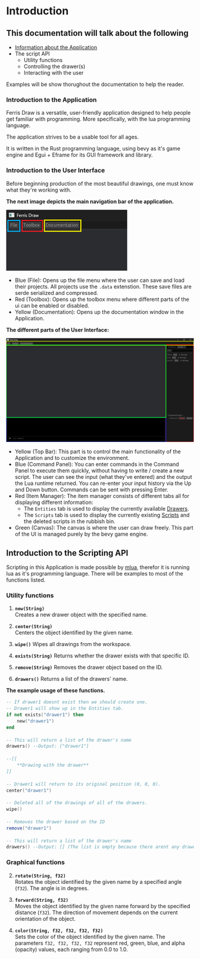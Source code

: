 # Introduction

## This documentation will talk about the following

- [Information about the Application](#introduction-to-the-application)
- The script API
  - Utility functions
  - Controlling the drawer(s)
  - Interacting with the user

Examples will be show thorughout the documentation to help the reader.

### Introduction to the Application

Ferris Draw is a versatile, user-friendly application designed to help people get familiar with programming. More specifically, with the lua programming language.

The application strives to be a usable tool for all ages.

It is written in the Rust programming language, using bevy as it's game engine and Egui + Eframe for its GUI framework and library.

### Introduction to the User Interface

Before beginning production of the most beautiful drawings, one must know what they're working with.

**The next image depicts the main navigation bar of the application.**

![topbar_image](assets/documentation/topbar.png)

- Blue (File): Opens up the file menu where the user can save and load their projects. All projects use the `.data` extenstion. These save files are serde serialized and compressed.
- Red (Toolbox): Opens up the toolbox menu where different parts of the ui can be enabled or disabled.
- Yellow (Documentation): Opens up the documentation window in the Application.

**The different parts of the User Interface:**

![uiparts_image](assets/documentation/ui_parts.png)

- Yellow (Top Bar): This part is to control the main functionality of the Application and to customize the environment.
- Blue (Command Panel): You can enter commands in the Command Panel to execute them quickly, without having to write / create a new script. The user can see the input (what they've entered) and the output the Lua runtime returned. You can re-enter your input history via the Up and Down button. Commands can be sent with pressing Enter.
- Red (Item Manager): The item manager consists of different tabs all for displaying different information:
  - The `Entities` tab is used to display the currently available [Drawers](#drawers-tab).
  - The `Scripts` tab is used to display the currently existing [Scripts](#scripts-tab) and the deleted scripts in the rubbish bin.
- Green (Canvas): The canvas is where the user can draw freely. This part of the UI is managed purely by the bevy game engine.

## Introduction to the Scripting API

Scripting in this Application is made possible by [mlua](https://github.com/mlua-rs/mlua), therefor it is running lua as it's programming language.
There will be examples to most of the functions listed.

### Utility functions

1. **`new(String)`**  
   Creates a new drawer object with the specified name.

2. **`center(String)`**  
   Centers the object identified by the given name.

3. **`wipe()`**
   Wipes all drawings from the workspace.

4. **`exists(String)`**
   Returns whether the drawer exists with that specific ID.

5. **`remove(String)`**
   Removes the drawer object based on the ID.

6. **`drawers()`**
   Returns a list of the drawers' name.

**The example usage of these functions.**

```lua
-- If drawer1 doesnt exist then we should create one.
-- Drawer1 will show up in the Entities tab.
if not exists("drawer1") then
    new("drawer1")
end

-- This will return a list of the drawer's name
drawers() --Output: ["drawer1"]

--[[
    **Drawing with the drawer**
]]

-- Drawer1 will return to its original position (0, 0, 0).
center("drawer1")

-- Deleted all of the drawings of all of the drawers.
wipe()

-- Removes the drawer based on the ID
remove("drawer1")

-- This will return a list of the drawer's name
drawers() --Output: [] (The list is empty because there arent any drawers)
```

### Graphical functions

2. **`rotate(String, f32)`**  
   Rotates the object identified by the given name by a specified angle (`f32`). The angle is in degrees.

3. **`forward(String, f32)`**  
   Moves the object identified by the given name forward by the specified distance (`f32`). The direction of movement depends on the current orientation of the object.

5. **`color(String, f32, f32, f32, f32)`**  
   Sets the color of the object identified by the given name. The parameters `f32, f32, f32, f32` represent red, green, blue, and alpha (opacity) values, each ranging from 0.0 to 1.0.
